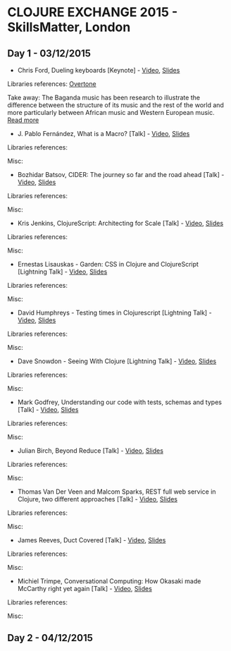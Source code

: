 # CLOJURE EXCHANGE 2015 - SkillsMatter, London


## Day 1 - 03/12/2015

* Chris Ford, Dueling keyboards [Keynote] - [Video](https://skillsmatter.com/skillscasts/7240-keynote-dueling-keyboards),
[Slides](https://skillsmatter.com/skillscasts/7240-keynote-dueling-keyboards)

Libraries references: [Overtone](https://overtone.github.io/)

Take away:
The Baganda music has been research to illustrate the difference between the structure of its music and the rest of the world and more particularly between African music and Western European music. [Read more](https://en.wikipedia.org/wiki/Baganda_music)

* J. Pablo Fernández, What is a Macro? [Talk] - [Video](https://skillsmatter.com/skillscasts/7245-what-is-a-macro), [Slides]()

Libraries references: []()

Misc:

* Bozhidar Batsov, CIDER: The journey so far and the road ahead [Talk] - [Video](https://skillsmatter.com/skillscasts/7225-cider-the-journey-so-far-and-the-road-ahead), [Slides]()

Libraries references: []()

Misc:


* Kris Jenkins, ClojureScript: Architecting for Scale [Talk] - [Video](https://skillsmatter.com/skillscasts/7227-clojurescript-architecting-for-scale), [Slides]()

Libraries references: []()

Misc:


* Ernestas Lisauskas - Garden: CSS in Clojure and ClojureScript [Lightning Talk] - [Video](https://skillsmatter.com/skillscasts/7250-lightning-talks-day-1), [Slides]()

Libraries references: []()

Misc:


* David Humphreys - Testing times in Clojurescript [Lightning Talk] - [Video](https://skillsmatter.com/skillscasts/7250-lightning-talks-day-1), [Slides]()

Libraries references: []()

Misc:


* Dave Snowdon - Seeing With Clojure [Lightning Talk] - [Video](https://skillsmatter.com/skillscasts/7250-lightning-talks-day-1), [Slides]()

Libraries references: []()

Misc:


* Mark Godfrey, Understanding our code with tests, schemas and types [Talk] - [Video](https://skillsmatter.com/skillscasts/7241-understanding-our-code-with-tests-schemas-and-types), [Slides]()

Libraries references: []()

Misc:


* Julian Birch, Beyond Reduce [Talk] - [Video](https://skillsmatter.com/skillscasts/7242-beyond-reduce), [Slides]()

Libraries references: []()

Misc:


* Thomas Van Der Veen and Malcom Sparks, REST full web service in Clojure, two different approaches [Talk] - [Video](https://skillsmatter.com/skillscasts/7224-rest-full-web-service-in-clojure-two-different-approaches), [Slides]()

Libraries references: []()

Misc:


* James Reeves, Duct Covered [Talk] - [Video](https://skillsmatter.com/skillscasts/7229-duct-covered), [Slides]()

Libraries references: []()

Misc:


* Michiel Trimpe, Conversational Computing: How Okasaki made McCarthy right yet again [Talk] - [Video](https://skillsmatter.com/skillscasts/7277-conversational-computing-how-okasaki-made-mccarthy-right-yet-again), [Slides]()

Libraries references: []()

Misc:


## Day 2 - 04/12/2015
